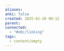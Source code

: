 ```yaml
---
aliases: 
anki: false
created: 2025-01-20 00:12
parent: 
connected:
  - "#обс/linking"
tags:
  - content/empty
---
```

